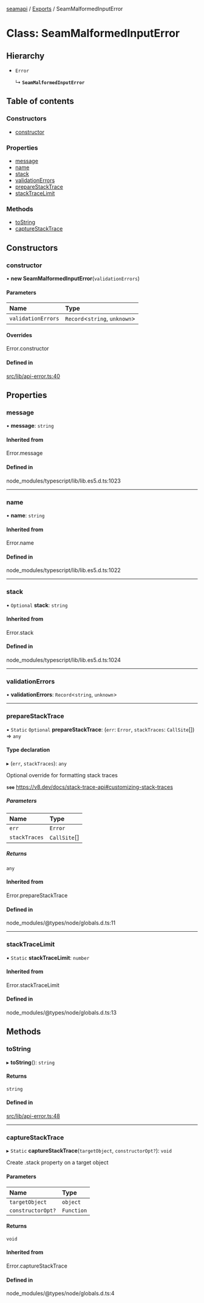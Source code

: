 [seamapi](../README.md) / [Exports](../modules.md) / SeamMalformedInputError

# Class: SeamMalformedInputError

## Hierarchy

- `Error`

  ↳ **`SeamMalformedInputError`**

## Table of contents

### Constructors

- [constructor](SeamMalformedInputError.md#constructor)

### Properties

- [message](SeamMalformedInputError.md#message)
- [name](SeamMalformedInputError.md#name)
- [stack](SeamMalformedInputError.md#stack)
- [validationErrors](SeamMalformedInputError.md#validationerrors)
- [prepareStackTrace](SeamMalformedInputError.md#preparestacktrace)
- [stackTraceLimit](SeamMalformedInputError.md#stacktracelimit)

### Methods

- [toString](SeamMalformedInputError.md#tostring)
- [captureStackTrace](SeamMalformedInputError.md#capturestacktrace)

## Constructors

### constructor

• **new SeamMalformedInputError**(`validationErrors`)

#### Parameters

| Name | Type |
| :------ | :------ |
| `validationErrors` | `Record`<`string`, `unknown`\> |

#### Overrides

Error.constructor

#### Defined in

[src/lib/api-error.ts:40](https://github.com/seamapi/seamapi-javascript/blob/main/src/lib/api-error.ts#L40)

## Properties

### message

• **message**: `string`

#### Inherited from

Error.message

#### Defined in

node_modules/typescript/lib/lib.es5.d.ts:1023

___

### name

• **name**: `string`

#### Inherited from

Error.name

#### Defined in

node_modules/typescript/lib/lib.es5.d.ts:1022

___

### stack

• `Optional` **stack**: `string`

#### Inherited from

Error.stack

#### Defined in

node_modules/typescript/lib/lib.es5.d.ts:1024

___

### validationErrors

• **validationErrors**: `Record`<`string`, `unknown`\>

___

### prepareStackTrace

▪ `Static` `Optional` **prepareStackTrace**: (`err`: `Error`, `stackTraces`: `CallSite`[]) => `any`

#### Type declaration

▸ (`err`, `stackTraces`): `any`

Optional override for formatting stack traces

**`see`** https://v8.dev/docs/stack-trace-api#customizing-stack-traces

##### Parameters

| Name | Type |
| :------ | :------ |
| `err` | `Error` |
| `stackTraces` | `CallSite`[] |

##### Returns

`any`

#### Inherited from

Error.prepareStackTrace

#### Defined in

node_modules/@types/node/globals.d.ts:11

___

### stackTraceLimit

▪ `Static` **stackTraceLimit**: `number`

#### Inherited from

Error.stackTraceLimit

#### Defined in

node_modules/@types/node/globals.d.ts:13

## Methods

### toString

▸ **toString**(): `string`

#### Returns

`string`

#### Defined in

[src/lib/api-error.ts:48](https://github.com/seamapi/seamapi-javascript/blob/main/src/lib/api-error.ts#L48)

___

### captureStackTrace

▸ `Static` **captureStackTrace**(`targetObject`, `constructorOpt?`): `void`

Create .stack property on a target object

#### Parameters

| Name | Type |
| :------ | :------ |
| `targetObject` | `object` |
| `constructorOpt?` | `Function` |

#### Returns

`void`

#### Inherited from

Error.captureStackTrace

#### Defined in

node_modules/@types/node/globals.d.ts:4
